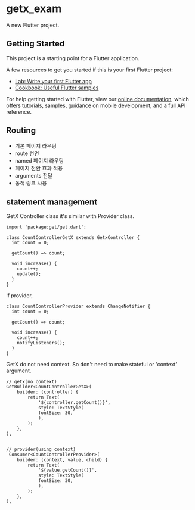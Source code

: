 # getx_exam

A new Flutter project.

## Getting Started

This project is a starting point for a Flutter application.

A few resources to get you started if this is your first Flutter project:

- [Lab: Write your first Flutter app](https://flutter.dev/docs/get-started/codelab)
- [Cookbook: Useful Flutter samples](https://flutter.dev/docs/cookbook)

For help getting started with Flutter, view our
[online documentation](https://flutter.dev/docs), which offers tutorials,
samples, guidance on mobile development, and a full API reference.


## Routing
 - 기본 페이지 라우팅
 - route 선언
 - named 페이지 라우팅
 - 페이지 전환 효과 적용
 - arguments 전달
 - 동적 링크 사용

## statement management

GetX Controller class
it's similar with Provider class.
```
import 'package:get/get.dart';

class CountControllerGetX extends GetxController {
  int count = 0;

  getCount() => count;

  void increase() {
    count++;
    update();
  }
}
```

if provider,
```
class CountControllerProvider extends ChangeNotifier {
  int count = 0;

  getCount() => count;

  void increase() {
    count++;
    notifyListeners();
  }
}
```


GetX do not need context. 
So don't need to make stateful or 'context' argument.
```
// getx(no context)
GetBuilder<CountControllerGetX>(
    builder: (controller) {
        return Text(
            '${controller.getCount()}',
            style: TextStyle(
            fontSize: 30,
            ),
        );
    },
),


// provider(using context)
 Consumer<CountControllerProvider>(
    builder: (context, value, child) {
        return Text(
            '${value.getCount()}',
            style: TextStyle(
            fontSize: 30,
            ),
        );
    },
),
```